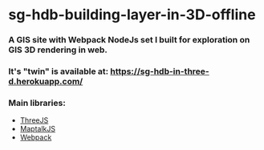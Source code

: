# sg-hdb-building-layer-in-3D-offline
### A GIS site with Webpack NodeJs set I built for exploration on GIS 3D rendering in web. 

### It's "twin" is available at: https://sg-hdb-in-three-d.herokuapp.com/

### Main libraries:
-  [ThreeJS](https://threejs.org/)
-  [MaptalkJS](http://maptalks.org/)
-  [Webpack](https://webpack.js.org/)